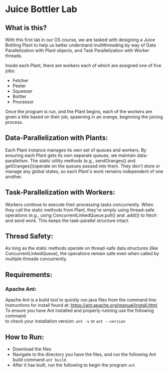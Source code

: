 # Juice Bottler Lab

## What is this?
With this first lab in our OS course, we are tasked with designing a Juice Bottling Plant to help us better understand
multithreading by way of Data Parallelization with Plant objects, and Task Parallelization with Worker threads.  

Inside each Plant, there are workers each of which are assigned one of five jobs:
- Fetcher
- Peeler
- Squeezer
- Bottler
- Processor  

Once the program is run, and the Plant begins, each of the workers are given a 
title based on their job, spawning in an  orange, beginning the juicing process.  

## Data-Parallelization with Plants:
Each Plant instance manages its own set of queues and workers. 
By  ensuring each Plant gets its own separate queues, we maintain data-parallelism. 
The static utility methods (e.g., sendOranges() and getOranges())operate on 
the queues passed into them. They don't store or manage any global states,
so each Plant's work remains independent of one another.

## Task-Parallelization with Workers:
Workers continue to execute their processing tasks concurrently. 
When they call the static methods from Plant, they're simply using thread-safe 
operations (e.g., using ConcurrentLinkedQueue.poll() and .add()) to fetch and 
send work. This keeps the task-parallel structure intact.

## Thread Safety:
As long as the static methods operate on thread-safe data structures 
(like ConcurrentLinkedQueue), the operations remain safe even when called 
by multiple threads concurrently.


## Requirements:
### Apache Ant:
Apache Ant is a build tool to quickly run java files from the command line.
Instructions for install found at: https://ant.apache.org/manual/install.html  
To ensure you have Ant installed and properly running use the following command  
to check your installation version: `ant -v` or `ant --version`


## How to Run:
- Download the files
- Navigate to the directory you have the files, and run
the following Ant build command `ant build`
- After it has built, run the following to begin the program `ant`